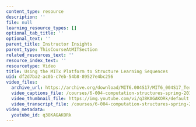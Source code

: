 ```yaml
---
content_type: resource
description: ''
file: null
learning_resource_types: []
optional_tab_title: ''
optional_text: ''
parent_title: Instructor Insights
parent_type: ThisCourseAtMITSection
related_resources_text: ''
resource_index_text: ''
resourcetype: Video
title: Using the MITx Platform to Structure Learning Sequences
uid: df2d7ba2-ac0b-c7eb-54b8-89527e4bc256
video_files:
  archive_url: https://archive.org/download/MIT6.004S17/MIT6_004S17_Terman_Interview_300k.mp4
  video_captions_file: /courses/6-004-computation-structures-spring-2017/70a3ba3374355a6498e788c082a85465_q38KAGAKORk.vtt
  video_thumbnail_file: https://img.youtube.com/vi/q38KAGAKORk/default.jpg
  video_transcript_file: /courses/6-004-computation-structures-spring-2017/6292c551cbac31a9614358b4503b1474_q38KAGAKORk.pdf
video_metadata:
  youtube_id: q38KAGAKORk
---
```

